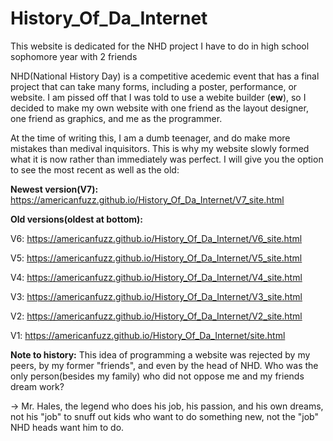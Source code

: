 # History_Of_Da_Internet
This website is dedicated for the NHD project I have to do in high school sophomore year with 2 friends

NHD(National History Day) is a competitive acedemic event that has a final project that can take many forms, including a poster, performance, or website. I am pissed off that I was told to use a webite builder (**ew**), so I decided to make my own website with one friend as the layout designer, one friend as graphics, and me as the programmer.

At the time of writing this, I am a dumb teenager, and do make more mistakes than medival inquisitors. This is why my website slowly formed what it is now rather than immediately was perfect. I will give you the option to see the most recent as well as the old:

**Newest version(V7):** https://americanfuzz.github.io/History_Of_Da_Internet/V7_site.html


**Old versions(oldest at bottom):**

V6: https://americanfuzz.github.io/History_Of_Da_Internet/V6_site.html

V5: https://americanfuzz.github.io/History_Of_Da_Internet/V5_site.html

V4: https://americanfuzz.github.io/History_Of_Da_Internet/V4_site.html

V3: https://americanfuzz.github.io/History_Of_Da_Internet/V3_site.html

V2: https://americanfuzz.github.io/History_Of_Da_Internet/V2_site.html

V1: https://americanfuzz.github.io/History_Of_Da_Internet/site.html



**Note to history:** This idea of programming a website was rejected by my peers, by my former "friends", and even by the head of NHD. Who was the only person(besides my family) who did not oppose me and my friends dream work?

-> Mr. Hales, the legend who does his job, his passion, and his own dreams, not his "job" to snuff out kids who want to do something new, not the "job" NHD heads want him to do.

